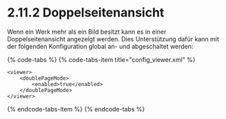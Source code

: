 # 2.11.2 Doppelseitenansicht

Wenn ein Werk mehr als ein Bild besitzt kann es in einer Doppelseitenansicht angezeigt werden. Dies Unterstützung dafür kann mit der folgenden Konfiguration global an- und abgeschaltet werden:

{% code-tabs %}
{% code-tabs-item title="config\_viewer.xml" %}
```markup
<viewer>
    <doublePageMode>
        <enabled>true</enabled>
    </doublePageMode>
</viewer>
```
{% endcode-tabs-item %}
{% endcode-tabs %}



